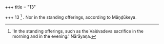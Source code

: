 +++
title = "13"

+++
13 [^5] . Nor in the standing offerings, according to Māṇḍūkeya.


[^5]:  'In the standing offerings, such as the Vaiśvadeva sacrifice in the morning and in the evening.' Nārāyaṇa.
